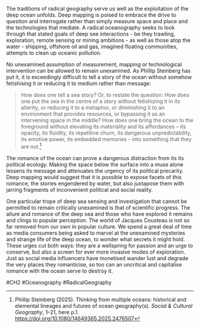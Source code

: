 The traditions of radical geography serve us well as the exploitation of the deep ocean unfolds. Deep mapping is poised to embrace the drive to question and interrogate rather than simply measure space and place and the technologies that mediate. A radical oceanography seeks to look through that stated goals of deep see interactions - be they trawling, exploration, remote sensing or mining ambitions - as well as those atop the water - shipping, offshore oil and gas, imagined floating communities, attempts to clean up oceanic pollution. 

No unexamined assumption of measurement, mapping or technological intervention can be allowed to remain unexamined. As Phillip Steinberg has put it, it is exceedingly difficult to tell a story of the ocean without somehow fetishising it or reducing it to medium rather than message:

>How does one tell a sea story? Or, to restate the question: How does one put the sea in the centre of a story without fetishizing it in its alterity, or reducing it to a metaphor, or diminishing it to an environment that provides resources, or bypassing it as an intervening space in the middle? How does one bring the ocean to the foreground without elevating its materiality and its affordances – its opacity, its fluidity, its repetitive churn, its dangerous unpredictability, its emotive power, its embedded memories – into something that they are not.[^1]

The romance of the ocean can prove a dangerous distraction from its its political ecology. Making the space below the surface into a muse alone lessens its message and attenuates the urgency of its political precarity. Deep mapping would suggest that it is possible to expose facets of this romance, the stories engendered by water, but also juxtapose them with jarring fragments of inconvenient political and social reality.

One particular trope of deep sea sensing and investigation that cannot be permitted to remain critically unexamined is that of scientific progress. The allure and romance of the deep sea and those who have explored it remains and clings to popular perception. The world of Jacques Cousteau is not so far removed from our own in popular culture. We spend a great deal of time as media consumers being asked to marvel at the unexamined mysteries and strange life of the deep ocean, to wonder what secrets it might hold. These urges cut both ways: they are a wellspring for passion and an urge to conserve, but also a screen for ever more invasive modes of exploration. Just as social media influencers have monetised wander lust and degrade the very places they romanticise, so too can an uncritical and capitalise romance with the ocean serve to destroy it.

#CH2 #Oceanography #RadicalGeography

[^1]: Phillip Steinberg (2025). Thinking from multiple oceans: historical and elemental lineages and futures of ocean geography(s). _Social & Cultural Geography_, 1–21, here p.1. https://doi.org/10.1080/14649365.2025.2476507

